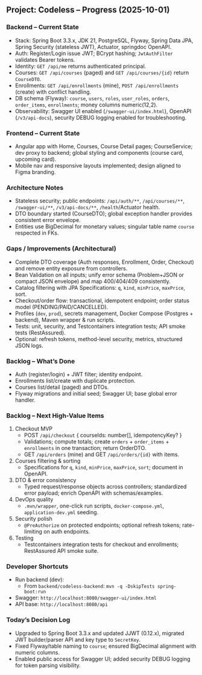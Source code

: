 ## Project: Codeless – Progress (2025-10-01)

### Backend – Current State
- Stack: Spring Boot 3.3.x, JDK 21, PostgreSQL, Flyway, Spring Data JPA, Spring Security (stateless JWT), Actuator, springdoc OpenAPI.
- Auth: Register/Login issue JWT; BCrypt hashing; `JwtAuthFilter` validates Bearer tokens.
- Identity: `GET /api/me` returns authenticated principal.
- Courses: `GET /api/courses` (paged) and `GET /api/courses/{id}` return `CourseDTO`.
- Enrollments: `GET /api/enrollments` (mine), `POST /api/enrollments` (create) with conflict handling.
- DB schema (Flyway): `course`, `users`, `roles`, `user_roles`, `orders`, `order_items`, `enrollments`; money columns numeric(12,2).
- Observability: Swagger UI enabled (`/swagger-ui/index.html`), OpenAPI (`/v3/api-docs`), security DEBUG logging enabled for troubleshooting.

### Frontend – Current State
- Angular app with Home, Courses, Course Detail pages; CourseService; dev proxy to backend; global styling and components (course card, upcoming card).
- Mobile nav and responsive layouts implemented; design aligned to Figma branding.

### Architecture Notes
- Stateless security; public endpoints: `/api/auth/**`, `/api/courses/**`, `/swagger-ui/**`, `/v3/api-docs/**`, `/health`/Actuator health.
- DTO boundary started (CourseDTO); global exception handler provides consistent error envelope.
- Entities use BigDecimal for monetary values; singular table name `course` respected in FKs.

### Gaps / Improvements (Architectural)
- Complete DTO coverage (Auth responses, Enrollment, Order, Checkout) and remove entity exposure from controllers.
- Bean Validation on all inputs; unify error schema (Problem+JSON or compact JSON envelope) and map 400/404/409 consistently.
- Catalog filtering with JPA Specifications: `q`, `kind`, `minPrice`, `maxPrice`, sort.
- Checkout/order flow: transactional, idempotent endpoint; order status model (PENDING/PAID/CANCELLED).
- Profiles (`dev`, `prod`), secrets management, Docker Compose (Postgres + backend), Maven wrapper & run scripts.
- Tests: unit, security, and Testcontainers integration tests; API smoke tests (RestAssured).
- Optional: refresh tokens, method-level security, metrics, structured JSON logs.

### Backlog – What’s Done
- Auth (register/login) + JWT filter; identity endpoint.
- Enrollments list/create with duplicate protection.
- Courses list/detail (paged) and DTOs.
- Flyway migrations and initial seed; Swagger UI; base global error handler.

### Backlog – Next High-Value Items
1) Checkout MVP
   - POST `/api/checkout` { courseIds: number[], idempotencyKey? }
   - Validations; compute totals; create `orders` + `order_items` + `enrollments` in one transaction; return OrderDTO.
   - GET `/api/orders` (mine) and GET `/api/orders/{id}` with items.
2) Courses filtering & sorting
   - Specifications for `q`, `kind`, `minPrice`, `maxPrice`, `sort`; document in OpenAPI.
3) DTO & error consistency
   - Typed request/response objects across controllers; standardized error payload; enrich OpenAPI with schemas/examples.
4) DevOps quality
   - `.mvn/wrapper`, one-click run scripts, `docker-compose.yml`, `application-dev.yml` seeding.
5) Security polish
   - `@PreAuthorize` on protected endpoints; optional refresh tokens; rate-limiting on auth endpoints.
6) Testing
   - Testcontainers integration tests for checkout and enrollments; RestAssured API smoke suite.

### Developer Shortcuts
- Run backend (dev):
  - From `backend/codeless-backend`: `mvn -q -DskipTests spring-boot:run`
- Swagger: `http://localhost:8080/swagger-ui/index.html`
- API base: `http://localhost:8080/api`

### Today’s Decision Log
- Upgraded to Spring Boot 3.3.x and updated JJWT (0.12.x), migrated JWT builder/parser API and key type to `SecretKey`.
- Fixed Flyway/table naming to `course`; ensured BigDecimal alignment with numeric columns.
- Enabled public access for Swagger UI; added security DEBUG logging for token parsing visibility.


